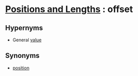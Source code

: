 # [Positions and Lengths][1] : offset

## Hypernyms

  - General [value](../../The_Basics/General/value.md)

## Synonyms

  - [position](position.md)

[1]: Home.md
